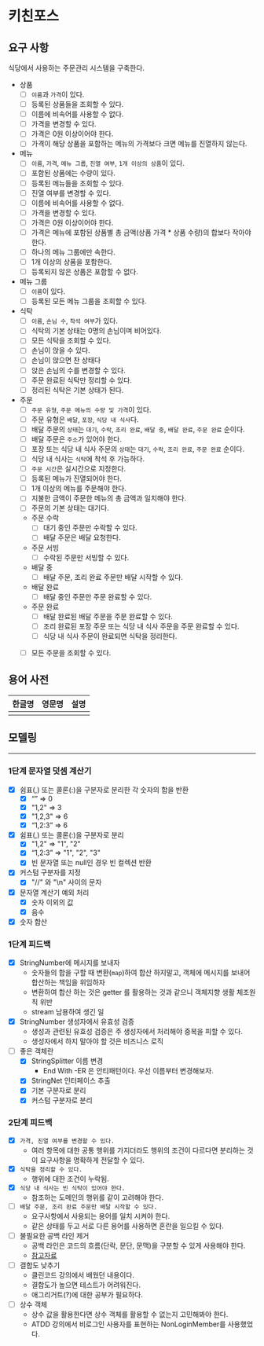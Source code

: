 # 키친포스

## 요구 사항
식당에서 사용하는 주문관리 시스템을 구축한다.

- 상품
  - [ ] `이름`과 `가격`이 있다.
  - [ ] 등록된 상품들을 조회할 수 있다.
  - [ ] 이름에 비속어를 사용할 수 없다.
  - [ ] 가격을 변경할 수 있다.
  - [ ] 가격은 0원 이상이어야 한다.
  - [ ] 가격이 해당 상품을 포함하는 메뉴의 가격보다 크면 메뉴를 진열하지 않는다.
- 메뉴
  - [ ] `이름`, `가격`, `메뉴 그룹`, `진열 여부`, `1개 이상의 상품`이 있다.
  - [ ] 포함된 상품에는 수량이 있다.
  - [ ] 등록된 메뉴들을 조회할 수 있다.
  - [ ] 진열 여부를 변경할 수 있다.
  - [ ] 이름에 비속어를 사용할 수 없다.
  - [ ] 가격을 변경할 수 있다.
  - [ ] 가격은 0원 이상이어야 한다.
  - [ ] 가격은 메뉴에 포함된 상품별 총 금액(상품 가격 * 상품 수량)의 합보다 작아야 한다.
  - [ ] 하나의 메뉴 그룹에만 속한다.
  - [ ] 1개 이상의 상품을 포함한다.
  - [ ] 등록되지 않은 상품은 포함할 수 없다.
- 메뉴 그룹
  - [ ] `이름`이 있다.
  - [ ] 등록된 모든 메뉴 그룹을 조회할 수 있다.
- 식탁
  - [ ] `이름`, `손님 수`, `착석 여부`가 있다.
  - [ ] 식탁의 기본 상태는 0명의 손님이며 비어있다.
  - [ ] 모든 식탁을 조회할 수 있다.
  - [ ] 손님이 앉을 수 있다.
  - [ ] 손님이 앉으면 찬 상태다
  - [ ] 앉은 손님의 수를 변경할 수 있다.
  - [ ] 주문 완료된 식탁만 정리할 수 있다.
  - [ ] 정리된 식탁은 기본 상태가 된다.
- 주문
  - [ ] `주문 유형`, `주문 메뉴의 수량 및 가격`이 있다.
  - [ ] 주문 유형은 `배달`, `포장`, `식당 내 식사`다.
  - [ ] 배달 주문의 `상태`는 `대기`, `수락`, `조리 완료`, `배달 중`, `배달 완료`, `주문 완료` 순이다.  
  - [ ] 배달 주문은 `주소`가 있어야 한다.
  - [ ] 포장 또는 식당 내 식사 주문의 `상태`는 `대기`, `수락`, `조리 완료`, `주문 완료` 순이다.
  - [ ] 식당 내 식사는 `식탁`에 착석 후 가능하다.
  - [ ] `주문 시간`은 실시간으로 지정한다.
  - [ ] 등록된 메뉴가 진열되어야 한다.
  - [ ] 1개 이상의 메뉴를 주문해야 한다.
  - [ ] 지불한 금액이 주문한 메뉴의 총 금액과 일치해야 한다.
  - [ ] 주문의 기본 상태는 대기다.
  - 주문 수락
    - [ ] 대기 중인 주문만 수락할 수 있다.
    - [ ] 배달 주문은 배달 요청한다.
  - 주문 서빙
    - [ ] 수락된 주문만 서빙할 수 있다.
  - 배달 중
    - [ ] 배달 주문, 조리 완료 주문만 배달 시작할 수 있다.
  - 배달 완료
    - [ ] 배달 중인 주문만 주문 완료할 수 있다.
  - 주문 완료
    - [ ] 배달 완료된 배달 주문을 주문 완료할 수 있다.
    - [ ] 조리 완료된 포장 주문 또는 식당 내 식사 주문을 주문 완료할 수 있다.
    - [ ] 식당 내 식사 주문이 완료되면 식탁을 정리한다.
  - [ ] 모든 주문을 조회할 수 있다.
  

## 용어 사전

| 한글명 | 영문명 | 설명 |
| --- | --- | --- |
|  |  |  |

## 모델링

---

### 1단계 문자열 덧셈 계산기

- [x] 쉼표(,) 또는 콜론(:)을 구분자로 분리한 각 숫자의 합을 반환
  - [x] “” => 0
  - [x] "1,2" => 3
  - [x] "1,2,3" => 6
  - [x] “1,2:3” => 6
- [x] 쉼표(,) 또는 콜론(:)을 구분자로 분리
  - [x] "1,2" => "1", "2"
  - [x] “1,2:3” => "1", "2", "3"
  - [x] 빈 문자열 또는 null인 경우 빈 컬렉션 반환
- [x] 커스텀 구분자를 지정
  - [x] "//" 와 "\n" 사이의 문자
- [x] 문자열 계산기 예외 처리
  - [x] 숫자 이외의 값 
  - [x] 음수
- [x] 숫자 합산

### 1단계 피드백

- [x] StringNumber에 메시지를 보내자
  - 숫자들의 합을 구할 때 변환(`map`)하여 합산 하지말고, 객체에 메시지를 보내어 합산하는 책임을 위임하자
  - 변환하여 합산 하는 것은 getter 를 활용하는 것과 같으니 객체지향 생활 체조원칙 위반
  - stream 남용하여 생긴 일
- [x] StringNumber 생성자에서 유효성 검증
  - 생성과 관련된 유효성 검증은 주 생성자에서 처리해야 중복을 피할 수 있다.
  - 생성자에서 하지 말아야 할 것은 비즈니스 로직
- [ ] 좋은 객체란
  - [x] StringSplitter 이름 변경
    - End With -ER 은 안티패턴이다. 우선 이름부터 변경해보자. 
  - [x] StringNet 인터페이스 추출
  - [x] 기본 구분자로 분리
  - [x] 커스텀 구분자로 분리
  
### 2단계 피드백

- [x] `가격, 진열 여부를 변경할 수 있다.`
  - 여러 항목에 대한 공통 행위를 가지더라도 행위의 조건이 다르다면 분리하는 것이 요구사항을 명확하게 전달할 수 있다.
- [x] `식탁을 정리할 수 있다.`
  - 행위에 대한 조건이 누락됨.
- [x] `식당 내 식사는 빈 식탁이 있어야 한다.`
  - 참조하는 도메인의 행위를 같이 고려해야 한다.
- [ ] `배달 주문, 조리 완료 주문만 배달 시작할 수 있다.`
  - 요구사항에서 사용되는 용어를 일치 시켜야 한다.
  - 같은 상태를 두고 서로 다른 용어를 사용하면 혼란을 일으킬 수 있다.
- [ ] 불필요한 공백 라인 제거
  - 공백 라인은 코드의 흐름(단락, 문단, 문맥)을 구분할 수 있게 사용해야 한다.
  - [참고자료](https://dsmoon.tistory.com/entry/%EC%A2%8B%EC%9D%80-%EC%BD%94%EB%93%9C-%ED%98%95%EC%8B%9D%EC%9D%B4%EB%9E%80)
- [ ] 결합도 낮추기
  - 클린코드 강의에서 배웠던 내용이다.
  - 결합도가 높으면 테스트가 어려워진다.
  - 애그리거트(?)에 대한 공부가 필요하다.
- [ ] 상수 객체
  - 상수 값을 활용한다면 상수 객체를 활용할 수 없는지 고민해봐야 한다.
  - ATDD 강의에서 비로그인 사용자를 표현하는 NonLoginMember를 사용했었다. 
